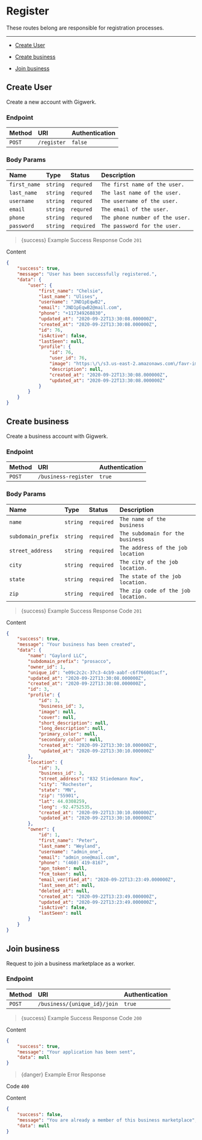 # Register

These routes belong are responsible for registration processes.

---

- [Create User](#register-user)


- [Create business](#register-business)


- [Join business](#join-business)



<a name="register-user"></a>
## Create User

Create a new account with Gigwerk.
### Endpoint
|Method|URI|Authentication|
|:-|:-|:-|
|`POST`|`/register`|`false`|


### Body Params
|Name|Type|Status|Description|
|:-|:-|:-|:-|
|`first_name`|`string`|`requred`|`The first name of the user.`|
|`last_name`|`string`|`requred`|`The last name of the user.`|
|`username`|`string`|`requred`|`The username of the user.`|
|`email`|`string`|`requred`|`The email of the user.`|
|`phone`|`string`|`requred`|`The phone number of the user.`|
|`password`|`string`|`required`|`The password for the user.`|


> {success} Example Success Response
Code `201`

Content

```json
{
    "success": true,
    "message": "User has been successfully registered.",
    "data": {
        "user": {
            "first_name": "Chelsie",
            "last_name": "Ulises",
            "username": "JND1pEqwB2",
            "email": "JND1pEqwB2@mail.com",
            "phone": "+117349268830",
            "updated_at": "2020-09-22T13:30:08.000000Z",
            "created_at": "2020-09-22T13:30:08.000000Z",
            "id": 76,
            "isActive": false,
            "lastSeen": null,
            "profile": {
                "id": 76,
                "user_id": 76,
                "image": "https:\/\/s3.us-east-2.amazonaws.com\/favr-images\/user.png",
                "description": null,
                "created_at": "2020-09-22T13:30:08.000000Z",
                "updated_at": "2020-09-22T13:30:08.000000Z"
            }
        }
    }
}

```



<a name="register-business"></a>
## Create business

Create a business account with Gigwerk.
### Endpoint
|Method|URI|Authentication|
|:-|:-|:-|
|`POST`|`/business-register`|`true`|


### Body Params
|Name|Type|Status|Description|
|:-|:-|:-|:-|
|`name`|`string`|`required`|`The name of the business`|
|`subdomain_prefix`|`string`|`required`|`The subdomain for the business`|
|`street_address`|`string`|`required`|`The address of the job location`|
|`city`|`string`|`required`|`The city of the job location.`|
|`state`|`string`|`required`|`The state of the job location.`|
|`zip`|`string`|`required`|`The zip code of the job location.`|


> {success} Example Success Response
Code `201`

Content

```json
{
    "success": true,
    "message": "Your business has been created",
    "data": {
        "name": "Gaylord LLC",
        "subdomain_prefix": "prosacco",
        "owner_id": 1,
        "unique_id": "e09c2c2c-37c3-4cb9-aabf-c6f766001acf",
        "updated_at": "2020-09-22T13:30:08.000000Z",
        "created_at": "2020-09-22T13:30:08.000000Z",
        "id": 3,
        "profile": {
            "id": 3,
            "business_id": 3,
            "image": null,
            "cover": null,
            "short_description": null,
            "long_description": null,
            "primary_color": null,
            "secondary_color": null,
            "created_at": "2020-09-22T13:30:10.000000Z",
            "updated_at": "2020-09-22T13:30:10.000000Z"
        },
        "location": {
            "id": 3,
            "business_id": 3,
            "street_address": "832 Stiedemann Row",
            "city": "Rochester",
            "state": "MN",
            "zip": "55901",
            "lat": 44.0308259,
            "long": -92.4752535,
            "created_at": "2020-09-22T13:30:10.000000Z",
            "updated_at": "2020-09-22T13:30:10.000000Z"
        },
        "owner": {
            "id": 1,
            "first_name": "Peter",
            "last_name": "Weyland",
            "username": "admin_one",
            "email": "admin_one@mail.com",
            "phone": "(460) 419-8167",
            "apn_token": null,
            "fcm_token": null,
            "email_verified_at": "2020-09-22T13:23:49.000000Z",
            "last_seen_at": null,
            "deleted_at": null,
            "created_at": "2020-09-22T13:23:49.000000Z",
            "updated_at": "2020-09-22T13:23:49.000000Z",
            "isActive": false,
            "lastSeen": null
        }
    }
}

```



<a name="join-business"></a>
## Join business

Request to join a business marketplace as a worker.
### Endpoint
|Method|URI|Authentication|
|:-|:-|:-|
|`POST`|`/business/{unique_id}/join`|`true`|




> {success} Example Success Response
Code `200`

Content

```json
{
    "success": true,
    "message": "Your application has been sent",
    "data": null
}

```

> {danger} Example Error Response

Code `400`

Content

```json
{
    "success": false,
    "message": "You are already a member of this business marketplace",
    "data": null
}

```


